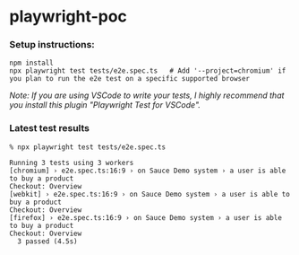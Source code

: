# playwright-poc

### Setup instructions:

```
npm install
npx playwright test tests/e2e.spec.ts   # Add '--project=chromium' if you plan to run the e2e test on a specific supported browser
```
_Note: If you are using VSCode to write your tests, I highly recommend that you install this plugin "Playwright Test for VSCode"._

### Latest test results
```
% npx playwright test tests/e2e.spec.ts                   

Running 3 tests using 3 workers
[chromium] › e2e.spec.ts:16:9 › on Sauce Demo system › a user is able to buy a product
Checkout: Overview
[webkit] › e2e.spec.ts:16:9 › on Sauce Demo system › a user is able to buy a product
Checkout: Overview
[firefox] › e2e.spec.ts:16:9 › on Sauce Demo system › a user is able to buy a product
Checkout: Overview
  3 passed (4.5s)
```
